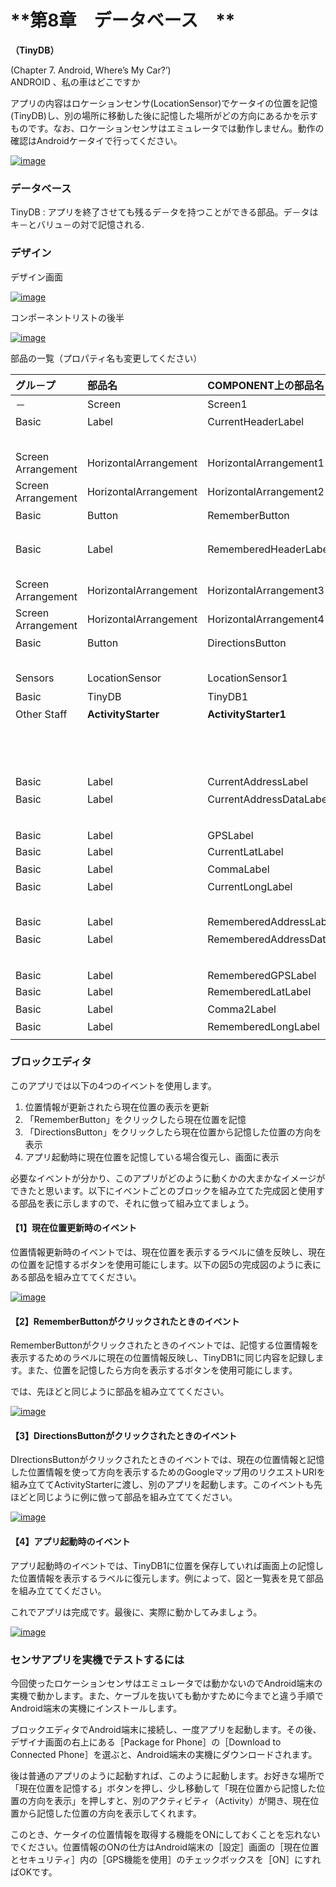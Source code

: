 # **第8章　データベース　**

**（TinyDB）**

\(Chapter 7. Android, Where’s My Car?’\)  
ANDROID 、私の車はどこですか

アプリの内容はロケーションセンサ\(LocationSensor\)でケータイの位置を記憶\(TinyDB\)し、別の場所に移動した後に記憶した場所がどの方向にあるかを示すものです。なお、ロケーションセンサはエミュレータでは動作しません。動作の確認はAndroidケータイで行ってください。

[![](https://i1.wp.com/edu2web.com/wordpress/wp-content/uploads/2017/06/image_thumb-14.png?resize=242%2C484&ssl=1 "image")](https://i1.wp.com/edu2web.com/wordpress/wp-content/uploads/2017/06/image-14.png?ssl=1)

### データベース

TinyDB : アプリを終了させても残るデ－タを持つことができる部品。デ－タはキ－とバリュ－の対で記憶される.

### デザイン

デザイン画面

[![](https://i1.wp.com/edu2web.com/wordpress/wp-content/uploads/2017/06/image_thumb-6.png?resize=474%2C365&ssl=1 "image")](https://i0.wp.com/edu2web.com/wordpress/wp-content/uploads/2017/06/image-6.png?ssl=1)

コンポーネントリストの後半

[![](https://i0.wp.com/edu2web.com/wordpress/wp-content/uploads/2017/06/image_thumb-9.png?resize=171%2C484&ssl=1 "image")](https://i1.wp.com/edu2web.com/wordpress/wp-content/uploads/2017/06/image-9.png?ssl=1)

部品の一覧（プロパティ名も変更してください）



| グル－プ | 部品名 | COMPONENT上の部品名 | プロパティ名 | プロパティ値 |
| :--- | :--- | :--- | :--- | :--- |
| － | Screen | Screen1 | Title | 私の車はどこですか？ |
| Basic | Label | CurrentHeaderLabel | FontBold | ON |
|  |  |  | Text | あなたの現在位置 |
| Screen Arrangement | HorizontalArrangement | HorizontalArrangement1 | － | － |
| Screen Arrangement | HorizontalArrangement | HorizontalArrangement2 | － | － |
| Basic | Button | RememberButton | Text | 現在位置を記憶 |
|  |  |  | Enabled | OFF |
| Basic | Label | RememberedHeaderLabel | FontBold | ON |
|  |  |  | Text | 記憶した位置 |
| Screen Arrangement | HorizontalArrangement | HorizontalArrangement3 | － | － |
| Screen Arrangement | HorizontalArrangement | HorizontalArrangement4 | － | － |
| Basic | Button | DirectionsButton | Text | 現在位置から記憶した位置の方向を表示 |
|  |  |  | Enabled | OFF |
| Sensors | LocationSensor | LocationSensor1 | － | － |
| Basic | TinyDB | TinyDB1 | － | － |
| Other Staff | **ActivityStarter** | **ActivityStarter1** | **Action** | **android.intent.action.VIEW** |
|  |  |  | **ActivityClass** | **com.google.android.maps.MapsActivity** |
|  |  |  | **ActivityPackage** | **com.google.android.apps.maps** |
|  |  |  |  | HorizontalArrangement1の中 |
| Basic | Label | CurrentAddressLabel | Text | Address: |
| Basic | Label | CurrentAddressDataLabel | Text | 値は空にしておく |
|  |  |  |  | HorizontalArrangement2の中 |
| Basic | Label | GPSLabel | Text | GPS: |
| Basic | Label | CurrentLatLabel | Text | 0.0 |
| Basic | Label | CommaLabel | Text | ,（カンマ） |
| Basic | Label | CurrentLongLabel | Text | 0.0 |
|  |  |  |  | HorizontalArrangement3の中 |
| Basic | Label | RememberedAddressLabel | Text | Address: |
| Basic | Label | RememberedAddressDataLabel | Text | 空にする |
|  |  |  |  | HorizontalArrangement4の中 |
| Basic | Label | RememberedGPSLabel | Text | GPS: |
| Basic | Label | RememberedLatLabel | Text | 0.0 |
| Basic | Label | Comma2Label | Text | ,（カンマ） |
| Basic | Label | RememberedLongLabel | Text | 0.0 |
|  |  |  |  |  |

### ブロックエディタ

このアプリでは以下の4つのイベントを使用します。

1. 位置情報が更新されたら現在位置の表示を更新
2. 「RememberButton」をクリックしたら現在位置を記憶
3. 「DirectionsButton」をクリックしたら現在位置から記憶した位置の方向を表示
4. アプリ起動時に現在位置を記憶している場合復元し、画面に表示

必要なイベントが分かり、このアプリがどのように動くかの大まかなイメージができたと思います。以下にイベントごとのブロックを組み立てた完成図と使用する部品を表に示しますので、それに倣って組み立てましょう。

#### 【1】現在位置更新時のイベント

位置情報更新時のイベントでは、現在位置を表示するラベルに値を反映し、現在の位置を記憶するボタンを使用可能にします。以下の図5の完成図のように表にある部品を組み立ててください。

[![](https://i2.wp.com/edu2web.com/wordpress/wp-content/uploads/2017/06/image_thumb-10.png?resize=474%2C127&ssl=1 "image")](https://i0.wp.com/edu2web.com/wordpress/wp-content/uploads/2017/06/image-10.png?ssl=1)

#### 【2】RememberButtonがクリックされたときのイベント

RememberButtonがクリックされたときのイベントでは、記憶する位置情報を表示するためのラベルに現在の位置情報反映し、TinyDB1に同じ内容を記録します。また、位置を記憶したら方向を表示するボタンを使用可能にします。

では、先ほどと同じように部品を組み立ててください。

[![](https://i1.wp.com/edu2web.com/wordpress/wp-content/uploads/2017/06/image_thumb-11.png?resize=474%2C244&ssl=1 "image")](https://i2.wp.com/edu2web.com/wordpress/wp-content/uploads/2017/06/image-11.png?ssl=1)

#### 【3】DirectionsButtonがクリックされたときのイベント

DIrectionsButtonがクリックされたときのイベントでは、現在の位置情報と記憶した位置情報を使って方向を表示するためのGoogleマップ用のリクエストURIを組み立ててActivityStarterに渡し、別のアプリを起動します。このイベントも先ほどと同じように例に倣って部品を組み立ててください。

[![](https://i0.wp.com/edu2web.com/wordpress/wp-content/uploads/2017/06/image_thumb-12.png?resize=474%2C169&ssl=1 "image")](https://i2.wp.com/edu2web.com/wordpress/wp-content/uploads/2017/06/image-12.png?ssl=1)

#### 【4】アプリ起動時のイベント

アプリ起動時のイベントでは、TinyDB1に位置を保存していれば画面上の記憶した位置情報を表示するラベルに復元します。例によって、図と一覧表を見て部品を組み立ててください。

これでアプリは完成です。最後に、実際に動かしてみましょう。

[![](https://i0.wp.com/edu2web.com/wordpress/wp-content/uploads/2017/06/image_thumb-13.png?resize=474%2C269&ssl=1 "image")](https://i1.wp.com/edu2web.com/wordpress/wp-content/uploads/2017/06/image-13.png?ssl=1)

### センサアプリを実機でテストするには

今回使ったロケーションセンサはエミュレータでは動かないのでAndroid端末の実機で動かします。また、ケーブルを抜いても動かすために今までと違う手順でAndroid端末の実機にインストールします。

ブロックエディタでAndroid端末に接続し、一度アプリを起動します。その後、デザイナ画面の右上にある［Package for Phone］の［Download to Connected Phone］を選ぶと、Android端末の実機にダウンロードされます。

後は普通のアプリのように起動すれば、このように起動します。お好きな場所で「現在位置を記憶する」ボタンを押し、少し移動して「現在位置から記憶した位置の方向を表示」を押しすと、別のアクティビティ（Activity）が開き、現在位置から記憶した位置の方向を表示してくれます。

このとき、ケータイの位置情報を取得する機能をONにしておくことを忘れないでください。位置情報のONの仕方はAndroid端末の［設定］画面の［現在位置とセキュリティ］内の［GPS機能を使用］のチェックボックスを［ON］にすればOKです。

